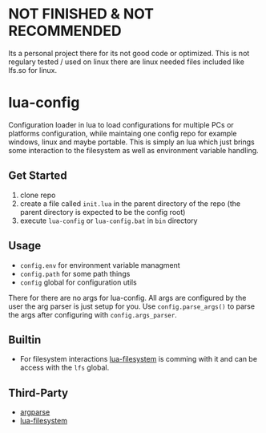 # NOT FINISHED & NOT RECOMMENDED
Its a personal project there for its not good code or optimized.
This is not regulary tested / used on linux there are linux needed files included like lfs.so for linux.

# lua-config
Configuration loader in lua to load configurations for multiple PCs or platforms configuration, while maintaing one config repo for example windows, linux and maybe portable.
This is simply an lua which just brings some interaction to the filesystem as well as environment variable handling.

## Get Started
1. clone repo
2. create a file called `init.lua` in the parent directory of the repo (the parent directory is expected to be the config root)
3. execute `lua-config` or `lua-config.bat` in `bin` directory

## Usage
- `config.env` for environment variable managment
- `config.path` for some path things
- `config` global for configuration utils

There for there are no args for lua-config.
All args are configured by the user the arg parser is just setup for you.
Use `config.parse_args()` to parse the args after configuring with `config.args_parser`.

## Builtin
- For filesystem interactions [lua-filesystem](https://lunarmodules.github.io/luafilesystem) is comming with it and can be access with the `lfs` global.

## Third-Party
- [argparse](https://github.com/mpeterv/argparse)
- [lua-filesystem](https://lunarmodules.github.io/luafilesystem)
